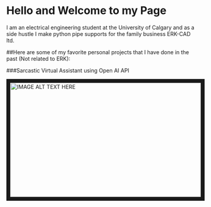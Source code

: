 # Hello and Welcome to my Page

I am an electrical engineering student at the University of Calgary and as a side hustle I make python pipe supports 
for the family business ERK-CAD ltd. 

##Here are some of my favorite personal projects that I have done in the past (Not related to ERK):


###Sarcastic Virtual Assistant using Open AI API

<a href="http://www.youtube.com/watch?feature=player_embedded&v=YOUTUBE_VIDEO_ID_HERE
" target="_blank"><img src="https://www.youtube.com/embed/16s9x4cIKAI" 
alt="IMAGE ALT TEXT HERE" width="500" height="300" border="10" /></a>

